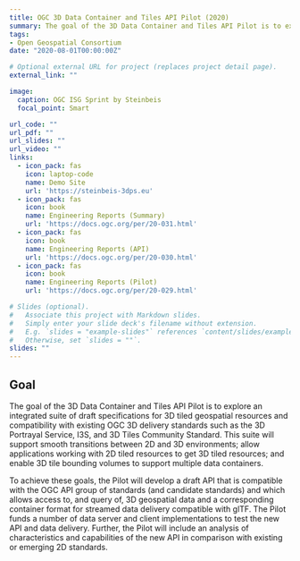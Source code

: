 ```yaml
---
title: OGC 3D Data Container and Tiles API Pilot (2020)
summary: The goal of the 3D Data Container and Tiles API Pilot is to explore an integrated suite of draft specifications for 3D tiled geospatial resources and compatibility with existing OGC 3D delivery standards such as the 3D Portrayal Service, I3S, and 3D Tiles Community Standard. This suite will support smooth transitions between 2D and 3D environments; allow applications working with 2D tiled resources to get 3D tiled resources; and enable 3D tile bounding volumes to support multiple data containers.
tags:
- Open Geospatial Consortium
date: "2020-08-01T00:00:00Z"

# Optional external URL for project (replaces project detail page).
external_link: ""

image:
  caption: OGC ISG Sprint by Steinbeis
  focal_point: Smart

url_code: ""
url_pdf: ""
url_slides: ""
url_video: ""
links:
  - icon_pack: fas
    icon: laptop-code
    name: Demo Site
    url: 'https://steinbeis-3dps.eu'
  - icon_pack: fas
    icon: book
    name: Engineering Reports (Summary)
    url: 'https://docs.ogc.org/per/20-031.html'
  - icon_pack: fas
    icon: book
    name: Engineering Reports (API)
    url: 'https://docs.ogc.org/per/20-030.html'
  - icon_pack: fas
    icon: book
    name: Engineering Reports (Pilot)
    url: 'https://docs.ogc.org/per/20-029.html'

# Slides (optional).
#   Associate this project with Markdown slides.
#   Simply enter your slide deck's filename without extension.
#   E.g. `slides = "example-slides"` references `content/slides/example-slides.md`.
#   Otherwise, set `slides = ""`.
slides: ""
---
```


## Goal

The goal of the 3D Data Container and Tiles API Pilot is to explore an integrated suite of draft specifications for 3D tiled geospatial resources and compatibility with existing OGC 3D delivery standards such as the 3D Portrayal Service, I3S, and 3D Tiles Community Standard. This suite will support smooth transitions between 2D and 3D environments; allow applications working with 2D tiled resources to get 3D tiled resources; and enable 3D tile bounding volumes to support multiple data containers.

To achieve these goals, the Pilot will develop a draft API that is compatible with the OGC API group of standards (and candidate standards) and which allows access to, and query of, 3D geospatial data and a corresponding container format for streamed data delivery compatible with glTF. The Pilot funds a number of data server and client implementations to test the new API and data delivery. Further, the Pilot will include an analysis of characteristics and capabilities of the new API in comparison with existing or emerging 2D standards.



